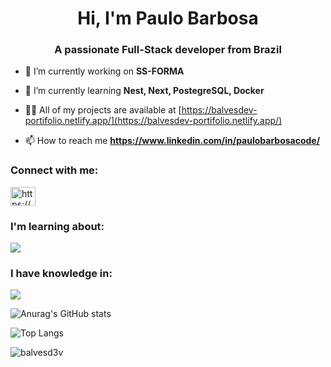<h1 align="center">Hi, I'm Paulo Barbosa</h1>
<h3 align="center">A passionate Full-Stack developer from Brazil</h3>

- 🔭 I’m currently working on **SS-FORMA**

- 🌱 I’m currently learning **Nest, Next, PostegreSQL, Docker**

- 👨‍💻 All of my projects are available at [https://balvesdev-portifolio.netlify.app/](https://balvesdev-portifolio.netlify.app/)

- 📫 How to reach me **https://www.linkedin.com/in/paulobarbosacode/**

<h3 align="left">Connect with me:</h3>
<p align="left">
<a href="https://www.linkedin.com/in/paulobarbosacode/" target="blank"><img align="center" src="https://raw.githubusercontent.com/rahuldkjain/github-profile-readme-generator/master/src/images/icons/Social/linked-in-alt.svg" alt="https://www.linkedin.com/in/paulobarbosacode/" height="30" width="40" /></a>
</p>

<h3 align="left">I'm learning about:</h3>
<p align="left">
  <a href="https://skillicons.dev">
    <img src="https://skillicons.dev/icons?i=docker,postgres,ts,nest,prisma" />
  </a>
</p>

<h3 align="left">I have knowledge in:</h3>
<p align="left">
  <a href="https://skillicons.dev">
    <img src="https://skillicons.dev/icons?i=next,react,ts,js,mongodb,sqlite,tailwind,nodejs" />
  </a>
</p>



<div align="left">

![Anurag's GitHub stats](https://github-readme-stats.vercel.app/api?username=balvesd3v&show_icons=true&theme=transparent)

![Top Langs](https://github-readme-stats.vercel.app/api/top-langs/?username=balvesd3v&layout=compact&theme=transparent)

<p><img align="center" src="https://github-readme-streak-stats.herokuapp.com/?user=balvesd3v&theme=transparent" alt="balvesd3v" /></p>
